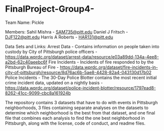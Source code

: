 # FinalProject-Group4-

Team Name: Pickle

Members:
Sahil Mishra - SAM735@pitt.edu
Daniel J Fritsch - DJF122@pitt.edu
Harris A Roberts - HAR131@pitt.edu

Data Sets and Links:
Arrest Data - Contains information on people taken into custody by City of Pittsburgh police officers - https://data.wprdc.org/dataset/arrest-data/resource/e03a89dd-134a-4ee8-a2bd-62c40aeebc6f
Fire Incidents - Incidents of fire responded to by the Pittsburgh Bureau of Fire - https://data.wprdc.org/dataset/fire-incidents-in-city-of-pittsburgh/resource/8d76ac6b-5ae8-4428-82a4-043130d17b02
Police Incidents - The 30-Day Police Blotter contains the most recent initial crime incident data, updated on a nightly basis - https://data.wprdc.org/dataset/police-incident-blotter/resource/1797ead8-8262-41cc-9099-cbc8a161924b

The repository contains 3 datasets that have to do with events in Pittsburgh neighborhoods, 3 files containing separate analyses on the datasets to determine which neighborhood is the best from that dataset, and one final file that combines each analysis to find the one best neighborhood in Pittsburgh, along with the license, code of conduct, and readme files.
